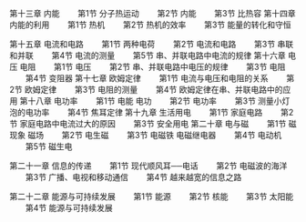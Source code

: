 第十三章 内能
　　第1节 分子热运动
　　第2节 内能
　　第3节 比热容
第十四章 内能的利用
　　第1节 热机
　　第2节 热机的效率
　　第3节 能量的转化和守恒

第十五章 电流和电路
　　第1节 两种电荷
　　第2节 电流和电路
　　第3节 串联和并联
　　第4节 电流的测量
　　第5节 串、并联电路中电流的规律
第十六章 电压 电阻
　　第1节 电压
　　第2节 串、并联电路中电压的规律
　　第3节 电阻
　　第4节 变阻器
第十七章 欧姆定律
　　第1节 电流与电压和电阻的关系
　　第2节 欧姆定律
　　第3节 电阻的测量
　　第4节 欧姆定律在串、并联电路中的应用
第十八章 电功率
　　第1节 电能 电功
　　第2节 电功率
　　第3节 测量小灯泡的电功率
　　第4节 焦耳定律
第十九章 生活用电
　　第1节 家庭电路
　　第2节 家庭电路中电流过大的原因
　　第3节 安全用电
第二十章 电与磁
　　第1节 磁现象 磁场
　　第2节 电生磁
　　第3节 电磁铁 电磁继电器
　　第4节 电动机
　　第5节 磁生电

第二十一章 信息的传递
　　第1节 现代顺风耳──电话
　　第2节 电磁波的海洋
　　第3节 广播、电视和移动通信
　　第4节 越来越宽的信息之路

第二十二章 能源与可持续发展
　　第1节 能源
　　第2节 核能
　　第3节 太阳能
　　第4节 能源与可持续发展